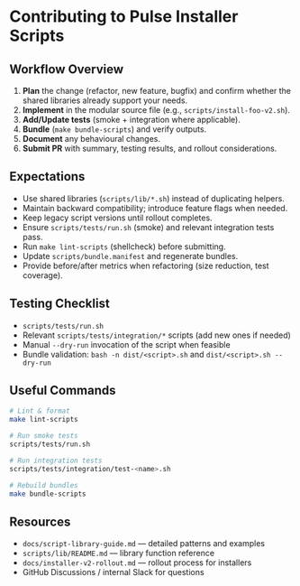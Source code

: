 # Contributing to Pulse Installer Scripts

## Workflow Overview

1. **Plan** the change (refactor, new feature, bugfix) and confirm whether the
   shared libraries already support your needs.
2. **Implement** in the modular source file (e.g., `scripts/install-foo-v2.sh`).
3. **Add/Update tests** (smoke + integration where applicable).
4. **Bundle** (`make bundle-scripts`) and verify outputs.
5. **Document** any behavioural changes.
6. **Submit PR** with summary, testing results, and rollout considerations.

## Expectations

- Use shared libraries (`scripts/lib/*.sh`) instead of duplicating helpers.
- Maintain backward compatibility; introduce feature flags when needed.
- Keep legacy script versions until rollout completes.
- Ensure `scripts/tests/run.sh` (smoke) and relevant integration tests pass.
- Run `make lint-scripts` (shellcheck) before submitting.
- Update `scripts/bundle.manifest` and regenerate bundles.
- Provide before/after metrics when refactoring (size reduction, test coverage).

## Testing Checklist

- `scripts/tests/run.sh`
- Relevant `scripts/tests/integration/*` scripts (add new ones if needed)
- Manual `--dry-run` invocation of the script when feasible
- Bundle validation: `bash -n dist/<script>.sh` and `dist/<script>.sh --dry-run`

## Useful Commands

```bash
# Lint & format
make lint-scripts

# Run smoke tests
scripts/tests/run.sh

# Run integration tests
scripts/tests/integration/test-<name>.sh

# Rebuild bundles
make bundle-scripts
```

## Resources

- `docs/script-library-guide.md` — detailed patterns and examples
- `scripts/lib/README.md` — library function reference
- `docs/installer-v2-rollout.md` — rollout process for installers
- GitHub Discussions / internal Slack for questions
